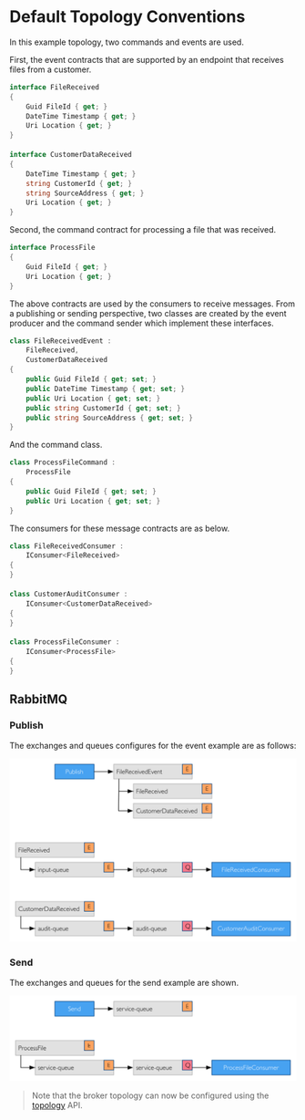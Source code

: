 # Default Topology Conventions

In this example topology, two commands and events are used.

First, the event contracts that are supported by an endpoint that receives files from a customer.

```csharp
interface FileReceived
{
    Guid FileId { get; }
    DateTime Timestamp { get; }
    Uri Location { get; }
}

interface CustomerDataReceived
{
    DateTime Timestamp { get; }
    string CustomerId { get; }
    string SourceAddress { get; }
    Uri Location { get; }
}
```

Second, the command contract for processing a file that was received.

```csharp
interface ProcessFile
{
    Guid FileId { get; }
    Uri Location { get; }
}
```

The above contracts are used by the consumers to receive messages. From a publishing or sending perspective, two classes are created by the event producer and the command sender which implement these interfaces.

```csharp
class FileReceivedEvent :
    FileReceived,
    CustomerDataReceived
{
    public Guid FileId { get; set; }
    public DateTime Timestamp { get; set; }
    public Uri Location { get; set; }
    public string CustomerId { get; set; }
    public string SourceAddress { get; set; }
}
```

And the command class.

```csharp
class ProcessFileCommand :
    ProcessFile
{
    public Guid FileId { get; set; }   
    public Uri Location { get; set; }
}
```

The consumers for these message contracts are as below.

```csharp
class FileReceivedConsumer :
    IConsumer<FileReceived>
{
}

class CustomerAuditConsumer :
    IConsumer<CustomerDataReceived>
{
}

class ProcessFileConsumer :
    IConsumer<ProcessFile>
{
}
```




## RabbitMQ

### Publish

The exchanges and queues configures for the event example are as follows:

![rabbitmq-publish-topology](images/rabbitmq-publish-topology.png)

### Send

The exchanges and queues for the send example are shown.

![rabbitmq-send-topology](images/rabbitmq-send-topology.png)

> Note that the broker topology can now be configured using the [topology](../advanced/topology/README.md) API.
